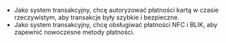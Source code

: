 - Jako system transakcyjny, chcę autoryzować płatności kartą w czasie
rzeczywistym, aby transakcje były szybkie i bezpieczne.
- Jako system transakcyjny, chcę obsługiwać płatności NFC i BLIK, aby zapewnić
nowoczesne metody płatności.
